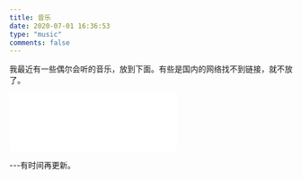 ```yaml
---
title: 音乐
date: 2020-07-01 16:36:53
type: "music"
comments: false
---
```

我最近有一些偶尔会听的音乐，放到下面。有些是国内的网络找不到链接，就不放了。
<iframe frameborder="no" border="0" marginwidth="0" marginheight="0" width=298 height=52 src="//music.163.com/outchain/player?type=2&id=1350803185&auto=0&height=32"></iframe>  

<iframe frameborder="no" border="0" marginwidth="0" marginheight="0" width=298 height=52 src="//music.163.com/outchain/player?type=2&id=1350803185&auto=0&height=32"></iframe>

---有时间再更新。